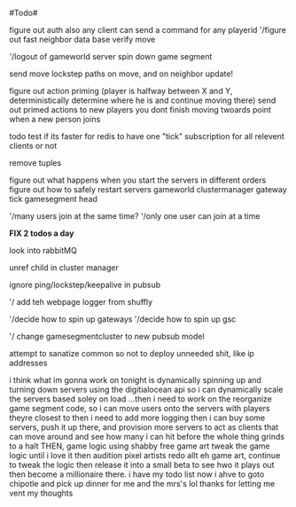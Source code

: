 #Todo#

figure out auth
    also any client can send a command for any playerid
'/figure out fast neighbor
data base
verify move

'/logout of gameworld server
    spin down game segment


send move lockstep paths on move, and on neighbor update!

figure out action priming (player is halfway between X and Y, deterministically determine where he is and continue moving there)
    send out primed actions to new players
        you dont finish moving twoards point when a new person joins

todo test if its faster for redis to have one "tick" subscription for all relevent clients or not

remove tuples

figure out what happens when you start the servers in different orders
    figure out how to safely restart servers
        gameworld
        clustermanager
        gateway
        tick
        gamesegment
        head

'/many users join at the same time?
    '/only one user can join at a time

**FIX 2 todos a day**


look into rabbitMQ

unref child in cluster manager

ignore ping/lockstep/keepalive in pubsub

'/ add teh webpage logger from shuffly

'/decide how to spin up gateways
'/decide how to spin up gsc

'/ change gamesegmentcluster to new pubsub model



attempt to sanatize common so not to deploy unneeded shit, like ip addresses












i think what im gonna work on tonight is dynamically spinning up and turning down servers using the digitialocean api
so i can dynamically scale the servers
based soley on load
...then i need to work on the reorganize game segment code, so i can move users onto the servers with players theyre closest to
then i need to add more logging
then i can buy some servers, push it up there, and provision more servers to act as clients that can move around
and see how many i can hit before the whole thing grinds to a halt
THEN, game logic 
using shabby free game art
tweak the game logic until i love it
then audition pixel artists
redo allt eh game art, continue to tweak the logic
then release it into a small beta to see hwo it plays out
then become a millionaire
there. i have my todo list 
now i ahve to goto chipotle and pick up dinner for me and the mrs's lol
thanks for letting me vent my thoughts